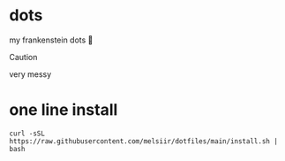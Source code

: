 # dots
my frankenstein dots 🔮

> [!CAUTION]
> very messy

# one line install

```shell
curl -sSL https://raw.githubusercontent.com/melsiir/dotfiles/main/install.sh | bash
```
